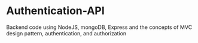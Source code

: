 # Authentication-API
Backend code using NodeJS, mongoDB, Express and the concepts of MVC design pattern, authentication, and authorization 
